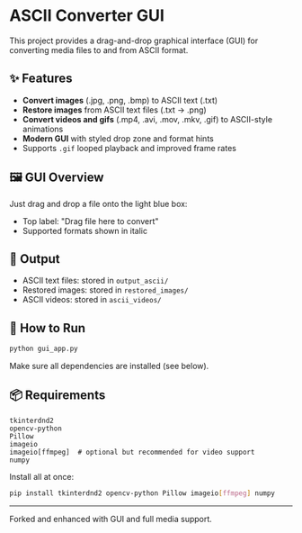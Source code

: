 # ASCII Converter GUI

This project provides a drag-and-drop graphical interface (GUI) for converting media files to and from ASCII format.

## ✨ Features

* **Convert images** (.jpg, .png, .bmp) to ASCII text (.txt)
* **Restore images** from ASCII text files (.txt → .png)
* **Convert videos and gifs** (.mp4, .avi, .mov, .mkv, .gif) to ASCII-style animations
* **Modern GUI** with styled drop zone and format hints
* Supports `.gif` looped playback and improved frame rates

## 🖼 GUI Overview

Just drag and drop a file onto the light blue box:

* Top label: "Drag file here to convert"
* Supported formats shown in italic

## 📁 Output

* ASCII text files: stored in `output_ascii/`
* Restored images: stored in `restored_images/`
* ASCII videos: stored in `ascii_videos/`

## 🚀 How to Run

```bash
python gui_app.py
```

Make sure all dependencies are installed (see below).

## 📦 Requirements

```
tkinterdnd2
opencv-python
Pillow
imageio
imageio[ffmpeg]  # optional but recommended for video support
numpy
```

Install all at once:

```bash
pip install tkinterdnd2 opencv-python Pillow imageio[ffmpeg] numpy
```

---

Forked and enhanced with GUI and full media support.
